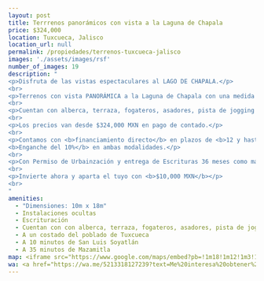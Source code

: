```yaml
---
layout: post
title: Terrrenos panorámicos con vista a la Laguna de Chapala
price: $324,000
location: Tuxcueca, Jalisco
location_url: null
permalink: /propiedades/terrenos-tuxcueca-jalisco
images: './assets/images/rsf'
number_of_images: 19
description: "
<p>Disfruta de las vistas espectaculares al LAGO DE CHAPALA.</p>
<br>
<p>Terrenos con vista PANORÁMICA a la Laguna de Chapala con una medida estandar de 180m2.</p>
<br>
<p>Cuentan con alberca, terraza, fogateros, asadores, pista de jogging y más.</p>
<br>
<p>Los precios van desde $324,000 MXN en pago de contado.</p>
<br>
<p>Contamos con <b>financiamiento directo</b> en plazos de <b>12 y hasta 96 meses sin intereses</b> con mensualidades desde $5,219 mxn.
<b>Enganche del 10%</b> en ambas modalidades.</p>
<br>
<p>Con Permiso de Urbainzación y entrega de Escrituras 36 meses como máximo que señala el contrato COMPRA-VENTA.</p>
<br>
<p>Invierte ahora y aparta el tuyo con <b>$10,000 MXN</b></p>
<br>
"
amenities:
  - "Dimensiones: 10m x 18m"
  - Instalaciones ocultas
  - Escrituración
  - Cuentan con con alberca, terraza, fogateros, asadores, pista de jogging, río natural y lago artificial
  - A un costado del poblado de Tuxcueca
  - A 10 minutos de San Luis Soyatlán
  - A 35 minutos de Mazamitla
map: <iframe src="https://www.google.com/maps/embed?pb=!1m18!1m12!1m3!1d7491.028295791899!2d-103.18886097348744!3d20.154307217822222!2m3!1f0!2f0!3f0!3m2!1i1024!2i768!4f13.1!3m3!1m2!1s0x842f69a57d8e10c9%3A0xe916be0ef7963d48!2sTuxcueca%2C%20Jal.!5e0!3m2!1ses!2smx!4v1600216563931!5m2!1ses!2smx" frameborder="0" style="border:0;" allowfullscreen="" aria-hidden="false" tabindex="0"></iframe>
wa: <a href="https://wa.me/5213318127239?text=Me%20interesa%20obtener%20info%20sobre%20Terrenos%20Tuxcueca" class="wa-cta" target="_blank"><i class="fab fa-whatsapp"></i>Contactar a Hogarismo</a>
---
```

